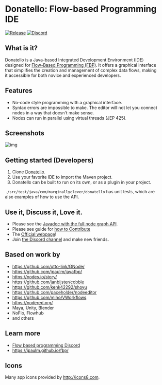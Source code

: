 # Donatello: Flow-based Programming IDE

[![Release](https://jitpack.io/v/MarginallyClever/Donatello.svg)](https://jitpack.io/#MarginallyClever/Donatello)
[![Discord](https://img.shields.io/discord/521753686238560256?label=Discord)](https://discord.gg/QtvHqAv8yp)

## What is it?

Donatello is a Java-based Integrated Development Environment (IDE) designed for 
[Flow-Based Programming (FBP)](https://en.wikipedia.org/wiki/Flow-based_programming).
It offers a graphical interface that simplifies the creation and management of complex
data flows, making it accessible for both novice and experienced developers.

## Features

- No-code style programming with a graphical interface.
- Syntax errors are impossible to make.  The editor will not let you connect nodes in a way that doesn't make sense.
- Nodes can run in parallel using virtual threads (JEP 425).

## Screenshots

![img](docs/preview-for-github.png)

## Getting started (Developers)

1. Clone [Donatello](https://github.com/MarginallyClever/Donatello/).
2. Use your favorite IDE to import the Maven project.
3. Donatello can be built to run on its own, or as a plugin in your project.

`./src/test/java/com/marginallyclever/donatello` has unit tests, which are also examples of how to use the API.

## Use it, Discuss it, Love it.

- Please see the [Javadoc with the full node graph API](https://marginallyclever.github.io/Donatello/javadoc).
- Please see guide for [how to Contribute](https://github.com/MarginallyClever/Donatello/blob/main/CONTRIBUTING.md)
- The [Official webpage](https://marginallyclever.github.io/Donatello/)!
- Join [the Discord channel](https://discord.gg/Q5TZFmB) and make new friends.

## Based on work by

- https://github.com/otto-link/GNode/
- https://github.com/jpaulm/javafbp/
- https://nodes.io/story/
- https://github.com/janbijster/cobble
- https://github.com/kenk42292/shoyu
- https://github.com/paceholder/nodeeditor
- https://github.com/miho/VWorkflows
- https://nodered.org/
- Maya, Unity, Blender
- NoFlo, Flowhub
- and others

## Learn more

- [Flow based programming Discord](https://discord.com/invite/YBQj6UsD5H)
- https://jpaulm.github.io/fbp/

## Icons

Many app icons provided by http://icons8.com.